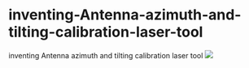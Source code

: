 # inventing-Antenna-azimuth-and-tilting-calibration-laser-tool
inventing Antenna azimuth and tilting calibration laser tool
![](https://github.com/emilkaram/inventing-Antenna-azimuth-and-tilting-calibration-laser-tool/blob/master/images/20140415_152200.jpg)

